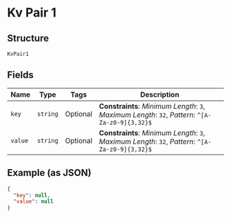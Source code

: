 
# Kv Pair 1

## Structure

`KvPair1`

## Fields

| Name | Type | Tags | Description |
|  --- | --- | --- | --- |
| `key` | `string` | Optional | **Constraints**: *Minimum Length*: `3`, *Maximum Length*: `32`, *Pattern*: `^[A-Za-z0-9]{3,32}$` |
| `value` | `string` | Optional | **Constraints**: *Minimum Length*: `3`, *Maximum Length*: `32`, *Pattern*: `^[A-Za-z0-9]{3,32}$` |

## Example (as JSON)

```json
{
  "key": null,
  "value": null
}
```

